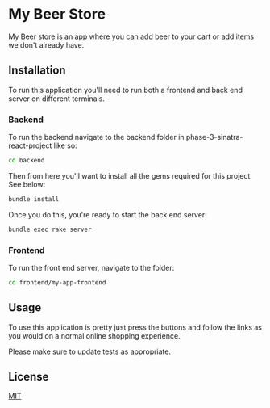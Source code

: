 # My Beer Store

My Beer store is an app where you can add beer to your cart or add items we don't already have.

## Installation

To run this application you'll need to run both a frontend and back end server on different terminals. 

### Backend
To run the backend navigate to the backend folder in phase-3-sinatra-react-project like so: 

```bash
cd backend
```
Then from here you'll want to install all the gems required for this project. See below: 

```bash
bundle install
```
Once you do this, you're ready to start the back end server: 

```bash
bundle exec rake server
```
### Frontend
To run the front end server, navigate to the folder:

```bash
cd frontend/my-app-frontend
```

## Usage

To use this application is pretty  just press the buttons and follow the links as you would on a normal online shopping experience. 

Please make sure to update tests as appropriate.

## License

[MIT](https://choosealicense.com/licenses/mit/)
